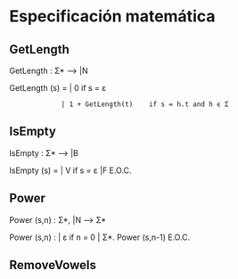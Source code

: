 # Especificación matemática
## GetLength 

GetLength : Σ* --> |N

GetLength (s) = | 0                   if s = ε

                 | 1 + GetLength(t)    if s = h.t and h ϵ Σ
                
## IsEmpty 

IsEmpty : Σ* --> |B

IsEmpty (s) = | V      if s = ε
              |F       E.O.C.
              

## Power

Power (s,n) : Σ*, |N --> Σ*

Power (s,n) : | ε                   if n = 0
              | Σ*. Power (s,n-1)   E.O.C.

## RemoveVowels
